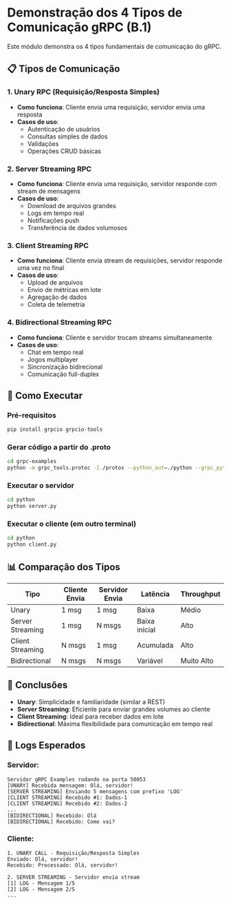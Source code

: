 # Demonstração dos 4 Tipos de Comunicação gRPC (B.1)

Este módulo demonstra os 4 tipos fundamentais de comunicação do gRPC.

## 📋 Tipos de Comunicação

### 1. **Unary RPC** (Requisição/Resposta Simples)
- **Como funciona**: Cliente envia uma requisição, servidor envia uma resposta
- **Casos de uso**:
  - Autenticação de usuários
  - Consultas simples de dados
  - Validações
  - Operações CRUD básicas

### 2. **Server Streaming RPC**
- **Como funciona**: Cliente envia uma requisição, servidor responde com stream de mensagens
- **Casos de uso**:
  - Download de arquivos grandes
  - Logs em tempo real
  - Notificações push
  - Transferência de dados volumosos

### 3. **Client Streaming RPC**
- **Como funciona**: Cliente envia stream de requisições, servidor responde uma vez no final
- **Casos de uso**:
  - Upload de arquivos
  - Envio de métricas em lote
  - Agregação de dados
  - Coleta de telemetria

### 4. **Bidirectional Streaming RPC**
- **Como funciona**: Cliente e servidor trocam streams simultaneamente
- **Casos de uso**:
  - Chat em tempo real
  - Jogos multiplayer
  - Sincronização bidirecional
  - Comunicação full-duplex

## 🚀 Como Executar

### Pré-requisitos
```bash
pip install grpcio grpcio-tools
```

### Gerar código a partir do .proto
```bash
cd grpc-examples
python -m grpc_tools.protoc -I./protos --python_out=./python --grpc_python_out=./python ./protos/examples.proto
```

### Executar o servidor
```bash
cd python
python server.py
```

### Executar o cliente (em outro terminal)
```bash
cd python
python client.py
```

## 📊 Comparação dos Tipos

| Tipo | Cliente Envia | Servidor Envia | Latência | Throughput |
|------|---------------|----------------|----------|------------|
| Unary | 1 msg | 1 msg | Baixa | Médio |
| Server Streaming | 1 msg | N msgs | Baixa inicial | Alto |
| Client Streaming | N msgs | 1 msg | Acumulada | Alto |
| Bidirectional | N msgs | N msgs | Variável | Muito Alto |

## 🎯 Conclusões

- **Unary**: Simplicidade e familiaridade (similar a REST)
- **Server Streaming**: Eficiente para enviar grandes volumes ao cliente
- **Client Streaming**: Ideal para receber dados em lote
- **Bidirectional**: Máxima flexibilidade para comunicação em tempo real

## 📝 Logs Esperados

### Servidor:
```
Servidor gRPC Examples rodando na porta 50053
[UNARY] Recebida mensagem: Olá, servidor!
[SERVER STREAMING] Enviando 5 mensagens com prefixo 'LOG'
[CLIENT STREAMING] Recebido #1: Dados-1
[CLIENT STREAMING] Recebido #2: Dados-2
...
[BIDIRECTIONAL] Recebido: Olá
[BIDIRECTIONAL] Recebido: Como vai?
```

### Cliente:
```
1. UNARY CALL - Requisição/Resposta Simples
Enviado: Olá, servidor!
Recebido: Processado: Olá, servidor!

2. SERVER STREAMING - Servidor envia stream
[1] LOG - Mensagem 1/5
[2] LOG - Mensagem 2/5
...
```

